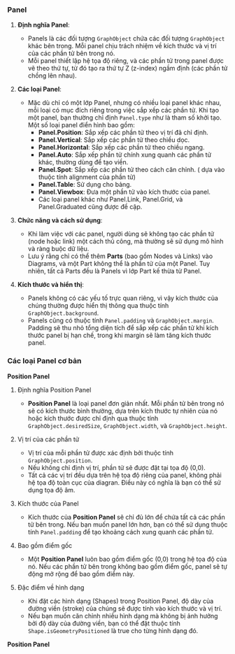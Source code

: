 ### Panel
   1. **Định nghĩa Panel**: 
      - Panels là các đối tượng `GraphObject` chứa các đối tượng `GraphObject` khác bên trong. 
      Mỗi panel chịu trách nhiệm về kích thước và vị trí của các phần tử bên trong nó.
      - Mỗi panel thiết lập hệ tọa độ riêng, và các phần tử trong panel được vẽ theo thứ tự, 
      từ đó tạo ra thứ tự Z (z-index) ngầm định (các phần tử chồng lên nhau).

   2. **Các loại Panel**:
      - Mặc dù chỉ có một lớp Panel, nhưng có nhiều loại panel khác nhau, mỗi loại có mục đích riêng trong việc sắp xếp các phần tử. 
      Khi tạo một panel, bạn thường chỉ định `Panel.type` như là tham số khởi tạo. Một số loại panel điển hình bao gồm:
         - **Panel.Position**: Sắp xếp các phần tử theo vị trí đã chỉ định.
         - **Panel.Vertical**: Sắp xếp các phần tử theo chiều dọc.
         - **Panel.Horizontal**: Sắp xếp các phần tử theo chiều ngang.
         - **Panel.Auto**: Sắp xếp phần tử chính xung quanh các phần tử khác, thường dùng để tạo viền.
         - **Panel.Spot**: Sắp xếp các phần tử theo cách căn chỉnh. ( dựa vào thuộc tính alignment của phần tử)
         - **Panel.Table**: Sử dụng cho bảng.
         - **Panel.Viewbox**: Đưa một phần tử vào kích thước của panel.
         - Các loại panel khác như Panel.Link, Panel.Grid, và Panel.Graduated cũng được đề cập.

   3. **Chức năng và cách sử dụng**:
      - Khi làm việc với các panel, người dùng sẽ không tạo các phần tử (node hoặc link) một cách thủ công, mà thường sẽ sử dụng mô hình và ràng buộc dữ liệu.
      - Lưu ý rằng chỉ có thể thêm **Parts** (bao gồm Nodes và Links) vào Diagrams, và một Part không thể là phần tử của một Panel. Tuy nhiên, tất cả Parts đều là Panels vì lớp Part kế thừa từ Panel.

   4. **Kích thước và hiển thị**:
      - Panels không có các yếu tố trực quan riêng, vì vậy kích thước của chúng thường được hiển thị thông qua thuộc tính `GraphObject.background`.
      - Panels cũng có thuộc tính `Panel.padding` và `GraphObject.margin`. Padding sẽ thu nhỏ tổng diện tích để sắp xếp các phần tử khi kích thước panel bị hạn chế, trong khi margin sẽ làm tăng kích thước panel.


### **Các loại Panel cơ bản**

   **Position Panel**
   1. Định nghĩa Position Panel
         - **Position Panel** là loại panel đơn giản nhất. Mỗi phần tử bên trong nó sẽ có kích thước bình thường, dựa trên kích thước tự nhiên của nó hoặc kích thước được chỉ định qua thuộc tính `GraphObject.desiredSize`, `GraphObject.width`, và `GraphObject.height`.

   2. Vị trí của các phần tử
         - Vị trí của mỗi phần tử được xác định bởi thuộc tính `GraphObject.position`. 
         - Nếu không chỉ định vị trí, phần tử sẽ được đặt tại tọa độ (0,0).
         - Tất cả các vị trí đều dựa trên hệ tọa độ riêng của panel, không phải hệ tọa độ toàn cục của diagran. Điều này có nghĩa là bạn có thể sử dụng tọa độ âm.

   3. Kích thước của Panel
         - Kích thước của **Position Panel** sẽ chỉ đủ lớn để chứa tất cả các phần tử bên trong. Nếu bạn muốn panel lớn hơn, bạn có thể sử dụng thuộc tính `Panel.padding` để tạo khoảng cách xung quanh các phần tử.

   4. Bao gồm điểm gốc
         - Một **Position Panel** luôn bao gồm điểm gốc (0,0) trong hệ tọa độ của nó. Nếu các phần tử bên trong không bao gồm điểm gốc, panel sẽ tự động mở rộng để bao gồm điểm này.

   5. Đặc điểm về hình dạng
         - Khi đặt các hình dạng (Shapes) trong Position Panel, độ dày của đường viền (stroke) của chúng sẽ được tính vào kích thước và vị trí.
         - Nếu bạn muốn căn chỉnh nhiều hình dạng mà không bị ảnh hưởng bởi độ dày của đường viền, bạn có thể đặt thuộc tính `Shape.isGeometryPositioned` là true cho từng hình dạng đó.

   **Position Panel**
